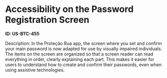# Accessibility on the Password Registration Screen

**ID: US-BTC-455**

Description: In the Proteção Rua app, the screen where you set and confirm your main password is now adapted for use by visually impaired individuals. The items on the screen are organized so that a screen reader can read everything in order, clearly explaining each part. This makes it easier for users to understand how to create and confirm their passwords, even when using assistive technologies.